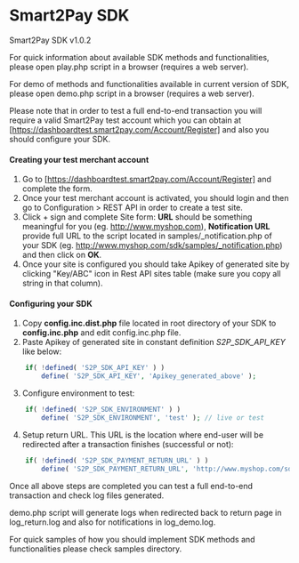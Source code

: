 # Smart2Pay SDK

Smart2Pay SDK v1.0.2

For quick information about available SDK methods and functionalities, please open play.php script in a browser (requires a web server).

For demo of methods and functionalities available in current version of SDK, please open demo.php script in a browser (requires a web server).

Please note that in order to test a full end-to-end transaction you will require a valid Smart2Pay test account which you can obtain at [https://dashboardtest.smart2pay.com/Account/Register] and also you should configure your SDK.

#### Creating your test merchant account
1. Go to [https://dashboardtest.smart2pay.com/Account/Register] and complete the form.
2. Once your test merchant account is activated, you should login and then go to Configuration > REST API in order to create a test site.
3. Click + sign and complete Site form: **URL** should be something meaningful for you (eg. http://www.myshop.com), **Notification URL** provide full URL to the script located in samples/_notification.php of your SDK (eg. http://www.myshop.com/sdk/samples/_notification.php) and then click on **OK**.
4. Once your site is configured you should take Apikey of generated site by clicking "Key/ABC" icon in Rest API sites table (make sure you copy all string in that column).


#### Configuring your SDK
1. Copy **config.inc.dist.php** file located in root directory of your SDK to **config.inc.php** and edit config.inc.php file.
2. Paste Apikey of generated site in constant definition *S2P_SDK_API_KEY* like below:

```php
    if( !defined( 'S2P_SDK_API_KEY' ) )
        define( 'S2P_SDK_API_KEY', 'Apikey_generated_above' );
```
3. Configure environment to test:
 
```php
    if( !defined( 'S2P_SDK_ENVIRONMENT' ) )
        define( 'S2P_SDK_ENVIRONMENT', 'test' ); // live or test
```
4. Setup return URL. This URL is the location where end-user will be redirected after a transaction finishes (successful or not):
 
```php
    if( !defined( 'S2P_SDK_PAYMENT_RETURN_URL' ) )
        define( 'S2P_SDK_PAYMENT_RETURN_URL', 'http://www.myshop.com/sdk/samples/_return.php' );
```


Once all above steps are completed you can test a full end-to-end transaction and check log files generated.

demo.php script will generate logs when redirected back to return page in log_return.log and also for notifications in log_demo.log.

For quick samples of how you should implement SDK methods and functionalities please check samples directory.
